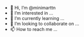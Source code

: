 - 👋 Hi, I’m @minimarttn
- 👀 I’m interested in ...
- 🌱 I’m currently learning ...
- 💞️ I’m looking to collaborate on ...
- 📫 How to reach me ...

<!---
minimarttn/minimarttn is a ✨ special ✨ repository because its `README.md` (this file) appears on your GitHub profile.
You can click the Preview link to take a look at your changes.
--->
